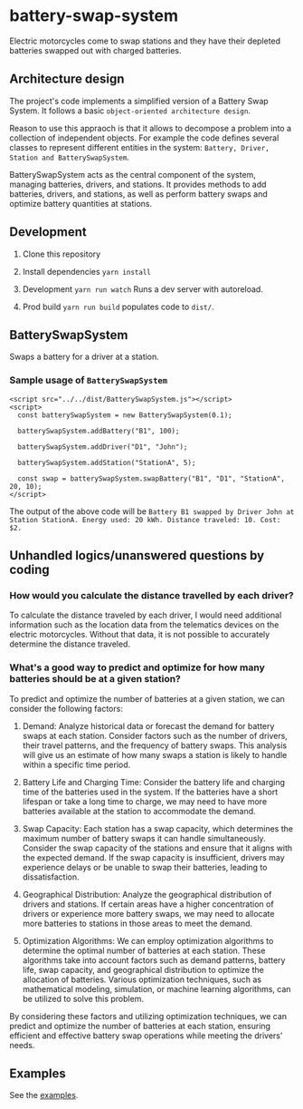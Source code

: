 # battery-swap-system
Electric motorcycles come to swap stations and they have their depleted batteries swapped out with charged batteries.

## Architecture design
The project's code implements a simplified version of a Battery Swap System. It follows a basic `object-oriented architecture design`.

Reason to use this appraoch is that it allows to decompose a problem into a collection of independent objects. For example the code defines several classes to represent different entities in the system: `Battery, Driver, Station and BatterySwapSystem`.

BatterySwapSystem acts as the central component of the system, managing batteries, drivers, and stations. It provides methods to add batteries, drivers, and stations, as well as perform battery swaps and optimize battery quantities at stations.

## Development
1. Clone this repository

2. Install dependencies
`yarn install`

3. Development
`yarn run watch`
Runs a dev server with autoreload.

4. Prod build
`yarn run build`
populates code to `dist/`.

## BatterySwapSystem
Swaps a battery for a driver at a station.
### Sample usage of `BatterySwapSystem`
```
<script src="../../dist/BatterySwapSystem.js"></script>
<script>
  const batterySwapSystem = new BatterySwapSystem(0.1);

  batterySwapSystem.addBattery("B1", 100);

  batterySwapSystem.addDriver("D1", "John");

  batterySwapSystem.addStation("StationA", 5);

  const swap = batterySwapSystem.swapBattery("B1", "D1", "StationA", 20, 10);
</script>
```
The output of the above code will be `Battery B1 swapped by Driver John at Station StationA. Energy used: 20 kWh. Distance traveled: 10. Cost: $2.`

## Unhandled logics/unanswered questions by coding
### How would you calculate the distance travelled by each driver?
To calculate the distance traveled by each driver, I would need additional information such as the location data from the telematics devices on the electric motorcycles. Without that data, it is not possible to accurately determine the distance traveled.

### What's a good way to predict and optimize for how many batteries should be at a given station?
To predict and optimize the number of batteries at a given station, we can consider the following factors:

1. Demand: Analyze historical data or forecast the demand for battery swaps at each station. Consider factors such as the number of drivers, their travel patterns, and the frequency of battery swaps. This analysis will give us an estimate of how many swaps a station is likely to handle within a specific time period.

2. Battery Life and Charging Time: Consider the battery life and charging time of the batteries used in the system. If the batteries have a short lifespan or take a long time to charge, we may need to have more batteries available at the station to accommodate the demand.

3. Swap Capacity: Each station has a swap capacity, which determines the maximum number of battery swaps it can handle simultaneously. Consider the swap capacity of the stations and ensure that it aligns with the expected demand. If the swap capacity is insufficient, drivers may experience delays or be unable to swap their batteries, leading to dissatisfaction.

4. Geographical Distribution: Analyze the geographical distribution of drivers and stations. If certain areas have a higher concentration of drivers or experience more battery swaps, we may need to allocate more batteries to stations in those areas to meet the demand.

5. Optimization Algorithms: We can employ optimization algorithms to determine the optimal number of batteries at each station. These algorithms take into account factors such as demand patterns, battery life, swap capacity, and geographical distribution to optimize the allocation of batteries. Various optimization techniques, such as mathematical modeling, simulation, or machine learning algorithms, can be utilized to solve this problem.

By considering these factors and utilizing optimization techniques, we can predict and optimize the number of batteries at each station, ensuring efficient and effective battery swap operations while meeting the drivers' needs.

## Examples
See the [examples](/examples/).
